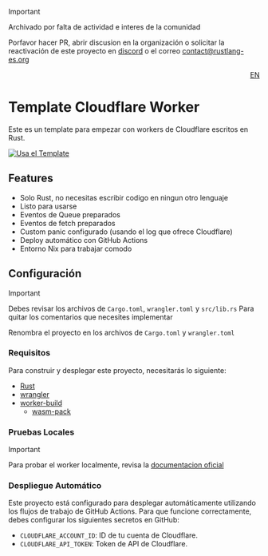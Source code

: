 > [!IMPORTANT]
> Archivado por falta de actividad e interes de la comunidad
>
> Porfavor hacer PR, abrir discusion en la organización o solicitar la reactivación de este proyecto en [discord](https://discord.rustlang-es.org) o el correo contact@rustlang-es.org

<div align="right">
<a href="./README_EN.md">EN</a>
</div>

# Template Cloudflare Worker

Este es un template para empezar con workers de Cloudflare escritos en Rust.

[![Usa el Template](https://github.com/RustLangES/cfworker-template/assets/56278796/0a5924b2-dfe7-4f47-9f06-f82316acbe46)](https://github.com/new?template_owner=RustLangES&template_name=cfworker-template&owner=%40me&name=cloudflare-worker&description=Mi+Super+Worker+hecho+en+Rust&visibility=public)


## Features
- Solo Rust, no necesitas escribir codigo en ningun otro lenguaje
- Listo para usarse
- Eventos de Queue preparados
- Eventos de fetch preparados
- Custom panic configurado (usando el log que ofrece Cloudflare)
- Deploy automático con GitHub Actions
- Entorno Nix para trabajar comodo

## Configuración

> [!IMPORTANT]
> Debes revisar los archivos de `Cargo.toml`, `wrangler.toml` y `src/lib.rs`
> Para quitar los comentarios que necesites implementar

Renombra el proyecto en los archivos de `Cargo.toml` y `wrangler.toml`

### Requisitos

Para construir y desplegar este proyecto, necesitarás lo siguiente:

- [Rust](https://rust-lang.org)
- [wrangler](https://developers.cloudflare.com/workers/wrangler/install-and-update/)
- [worker-build](https://crates.io/crates/worker-build)
    - [wasm-pack](https://rustwasm.github.io/wasm-pack/)

### Pruebas Locales

> [!IMPORTANT]
> Para probar el worker localmente, revisa la [documentacion oficial](https://developers.cloudflare.com/workers/testing/local-development)

### Despliegue Automático

Este proyecto está configurado para desplegar automáticamente utilizando los flujos de trabajo de GitHub Actions. Para que funcione correctamente, debes configurar los siguientes secretos en GitHub:

- `CLOUDFLARE_ACCOUNT_ID`: ID de tu cuenta de Cloudflare.
- `CLOUDFLARE_API_TOKEN`: Token de API de Cloudflare.
